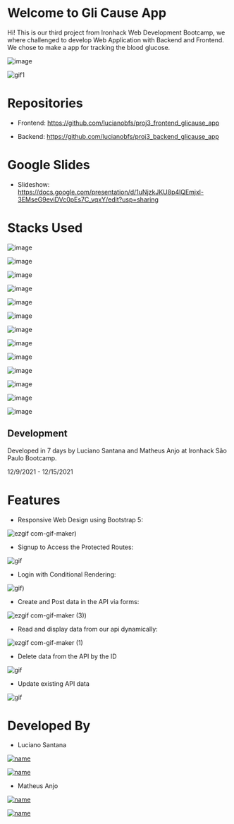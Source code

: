 
# Welcome to Gli Cause App

  

Hi! This is our third project from Ironhack Web Development Bootcamp, we where challenged to develop Web Application with Backend and Frontend. We chose to make a app for tracking the blood glucose.
  
  
  

![image](https://res.cloudinary.com/dzm8l29kq/image/upload/v1639608632/pictures/glicauseapp_home_cyf5wm.png)

  
  

![gif1](https://res.cloudinary.com/dzm8l29kq/image/upload/v1639610654/pictures/ezgif.com-gif-maker_14_o3n2cz.gif)

  
  
# Repositories

- Frontend: 
https://github.com/lucianobfs/proj3_frontend_glicause_app

- Backend:
https://github.com/lucianobfs/proj3_backend_glicause_app


# Google Slides
- Slideshow:
https://docs.google.com/presentation/d/1uNjzkJKU8p4lQEmjxl-3EMseG9eviDVc0pEs7C_vqxY/edit?usp=sharing 


# Stacks Used

  

![image](https://camo.githubusercontent.com/268ac512e333b69600eb9773a8f80b7a251f4d6149642a50a551d4798183d621/68747470733a2f2f696d672e736869656c64732e696f2f62616467652f52656163742d3230323332413f7374796c653d666f722d7468652d6261646765266c6f676f3d7265616374266c6f676f436f6c6f723d363144414642)

  

![image](https://camo.githubusercontent.com/93c855ae825c1757f3426f05a05f4949d3b786c5b22d0edb53143a9e8f8499f6/68747470733a2f2f696d672e736869656c64732e696f2f62616467652f4a6176615363726970742d3332333333303f7374796c653d666f722d7468652d6261646765266c6f676f3d6a617661736372697074266c6f676f436f6c6f723d463744463145)

![image](https://img.shields.io/badge/Node.js-339933?style=for-the-badge&logo=nodedotjs&logoColor=white)


![image](https://img.shields.io/badge/Express.js-000000?style=for-the-badge&logo=express&logoColor=white)

![image](https://img.shields.io/badge/MongoDB-white?style=for-the-badge&logo=mongodb&logoColor=4EA94B)

![image](https://img.shields.io/badge/Bootstrap-563D7C?style=for-the-badge&logo=bootstrap&logoColor=white)

  ![image](https://img.shields.io/badge/Netlify-00C7B7?style=for-the-badge&logo=netlify&logoColor=white)

![image](https://img.shields.io/badge/Heroku-430098?style=for-the-badge&logo=heroku&logoColor=white)

![image](https://img.shields.io/badge/Insomnia-5849be?style=for-the-badge&logo=Insomnia&logoColor=white)

  

![image](https://img.shields.io/badge/CSS3-1572B6?style=for-the-badge&logo=css3&logoColor=white)

  

![image](https://img.shields.io/badge/npm-CB3837?style=for-the-badge&logo=npm&logoColor=white)

  

![image](https://img.shields.io/badge/Git-F05032?style=for-the-badge&logo=git&logoColor=white)

![image](https://img.shields.io/badge/GitHub-100000?style=for-the-badge&logo=github&logoColor=white)

  

## Development

  

Developed in 7 days by Luciano Santana and Matheus Anjo at Ironhack São Paulo Bootcamp.

  

12/9/2021 - 12/15/2021

  
  

# Features

  

- Responsive Web Design using Bootstrap 5:

  

![ezgif com-gif-maker](https://res.cloudinary.com/dzm8l29kq/image/upload/v1639609478/pictures/ezgif.com-gif-maker_6_glyuzg.gif))

  
  - Signup to Access the Protected Routes:

![gif](https://res.cloudinary.com/dzm8l29kq/image/upload/v1639610323/pictures/ezgif.com-gif-maker_12_dsspx6.gif)


  - Login with Conditional Rendering:

![gif](https://res.cloudinary.com/dzm8l29kq/image/upload/v1639610438/pictures/ezgif.com-gif-maker_13_h8zptz.gif))

- Create and Post data in the API via forms:

  

![ezgif com-gif-maker (3)](https://res.cloudinary.com/dzm8l29kq/image/upload/v1639609668/pictures/ezgif.com-gif-maker_7_z1zemu.gif))

  
  
  

- Read and display data from our api dynamically:

  

![ezgif com-gif-maker (1)](https://res.cloudinary.com/dzm8l29kq/image/upload/v1639609769/pictures/ezgif.com-gif-maker_8_gxglbd.gif)

  

- Delete data from the API by the ID

![gif](https://res.cloudinary.com/dzm8l29kq/image/upload/v1639609923/pictures/ezgif.com-gif-maker_10_nz5mx4.gif)

  

- Update existing API data

![gif](https://res.cloudinary.com/dzm8l29kq/image/upload/v1639610029/pictures/ezgif.com-gif-maker_11_fjmpov.gif)

  
  

# Developed By

  

- Luciano Santana

  

[![name](https://img.shields.io/badge/GitHub-100000?style=for-the-badge&logo=github&logoColor=white)](https://github.com/lucianobfs)

  

[![name](https://img.shields.io/badge/LinkedIn-0077B5?style=for-the-badge&logo=linkedin&logoColor=white)](https://www.linkedin.com/in/luciano-santana-65937a221/)

  
  

- Matheus Anjo

  

[![name](https://img.shields.io/badge/GitHub-100000?style=for-the-badge&logo=github&logoColor=white)](https://github.com/matheusanjo)

[![name](https://img.shields.io/badge/LinkedIn-0077B5?style=for-the-badge&logo=linkedin&logoColor=white)](https://www.linkedin.com/in/matheus-a-andre-04a0aa222/)
